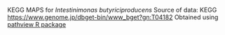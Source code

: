 KEGG MAPS for _Intestinimonas butyriciproducens_ Source of data: KEGG https://www.genome.jp/dbget-bin/www_bget?gn:T04182
Obtained using [pathview R package](https://www.bioconductor.org/packages/release/bioc/html/pathview.html)
